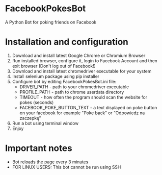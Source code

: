 # FacebookPokesBot
 A Python Bot for poking friends on Facebook
# Installation and configuration
1. Download and install latest Google Chrome or Chromium Browser
2. Run installed browser, configure it, login to Facebook Account and then exit browser (Don't log out of Facebook!)
3. Download and install latest chromedriver executable for your system
4. Install selenium package using pip installer
5. Configure bot by editing FacebookPokesBot.ini file:
    * DRIVER_PATH - path to your chromedriver executable
    * PROFILE_PATH - path to chrome userdata directory
    * TIMEOUT - how often the program should scan the website for pokes (seconds)
    * FACEBOOK_POKE_BUTTON_TEXT - a text displayed on poke button on your facebook for example "Poke back" or "Odpowiedz na zaczepkę"
6. Run a bot using terminal window
7. Enjoy
# Important notes
* Bot reloads the page every 3 minutes
* FOR LINUX USERS: This bot cannot be run using SSH
